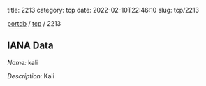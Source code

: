 title: 2213
category: tcp
date: 2022-02-10T22:46:10
slug: tcp/2213

[portdb](/) / [tcp](/category/tcp.html) / 2213


## IANA Data

_Name:_ kali

_Description:_ Kali

